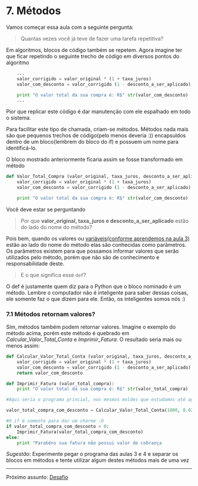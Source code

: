 # 7. Métodos
Vamos começar essa aula com a seguinte pergunta:

> Quantas vezes você já teve de fazer uma tarefa repetitiva?

Em algoritmos, blocos de código também se repetem. Agora imagine ter que ficar repetindo o seguinte trecho de código em diversos pontos do algoritmo

```Python
    ...
    valor_corrigido = valor_original * (1 + taxa_juros)
    valor_com_desconto = valor_corrigido (1 - desconto_a_ser_aplicado)

    print "O valor total da sua compra é: R$" str(valor_com_desconto)    
    ...
```
Pior que replicar este código é dar manutenção com ele espalhado em todo o sistema.

Para facilitar este tipo de chamada, criam-se métodos. Métodos nada mais são que pequenos trechos de código(pelo menos deveria :)) encapsuldos dentro de um bloco(lembrem do bloco do if) e possuem um nome para identificá-lo. 

O bloco mostrado anteriormente ficaria assim se fosse transformado em método

```Python
def Valor_Total_Compra (valor_original, taxa_juros, desconto_a_ser_aplicado):
    valor_corrigido = valor_original * (1 + taxa_juros)
    valor_com_desconto = valor_corrigido (1 - desconto_a_ser_aplicado)

    print "O valor total da sua compra é: R$" str(valor_com_desconto)
```

Você deve estar se perguntando 
> Por que **valor_original, taxa_juros e desconto_a_ser_aplicado** estão do lado do nome do método?

Pois bem, quando os valores ou [variáveis(conforme aprendemos na aula 3)](Tema_3/README.md) estão ao lado do nome do método elas são conhecidas como parâmetros. Os parâmetros existem para que possamos informar valores que serão utilizados pelo método, porém que não são de conhecimento e responsabilidade deste.

> E o que significa esse `def`?

O def é justamente quem diz para o Python que o bloco nominado é um método. Lembre o computador não é inteligente para saber dessas coisas, ele somente faz o que dizem para ele. Então, os inteligentes somos nós :)

### 7.1 Métodos retornam valores?
Sim, métodos também podem retornar valores. Imagine o exemplo do método acima, porém este método é quebrado em *Calcular_Valor_Total_Conta* e *Imprimir_Fatura*. O resultado seria mais ou menos assim:


``` Python
def Calcular_Valor_Total_Conta (valor_original, taxa_juros, desconto_a_ser_aplicado):
    valor_corrigido = valor_original * (1 + taxa_juros)
    valor_com_desconto = valor_corrigido (1 - desconto_a_ser_aplicado)
    return valor_com_desconto

def Imprimir_Fatura (valor_total_compra):
    print "O valor total da sua compra é: R$" str(valor_total_compra)

#Aqui seria o programa princial, nos mesmos moldes que estudamos até agora

valor_total_compra_com_desconto = Calcular_Valor_Total_Conta(1000, 0.025, 0.13)

#O if é somente para dar um charme :D
if valor_total_compra_com_desconto > 0:
    Imprimir_Fatura(valor_total_compra_com_desconto)
else:
    print "Parabéns sua fatura não possui valor de cobrança
```
*Sugestão*: Experimente pegar o programa das aulas 3 e 4 e separar os blocos em métodos e tente utilizar algum destes métodos mais de uma vez

---

Próximo assunto: [Desafio](../Tema_8/README.md)